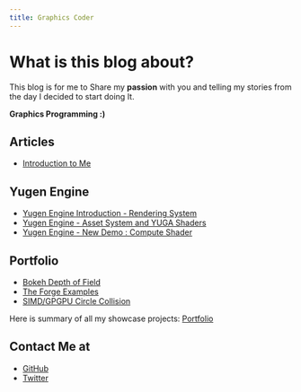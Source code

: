 ```yaml
---
title: Graphics Coder
---
```


# What is this blog about?
This blog is for me to Share my **passion** with you and telling my stories from the day I decided to start doing It.

**Graphics Programming :)**

## Articles
- [Introduction to Me](/Introduction)

## Yugen Engine
- [Yugen Engine Introduction - Rendering System](/Yugen/Introduction)
- [Yugen Engine - Asset System and YUGA Shaders](/Yugen/YUGA)
- [Yugen Engine - New Demo : Compute Shader](/Yugen/ComputeTechDemo)

## Portfolio
 + [Bokeh Depth of Field](/Bokeh)
 + [The Forge Examples](/TheForgeExamples)
 + [SIMD/GPGPU Circle Collision](https://github.com/Erfan-Ahmadi/CircleCollision)

Here is summary of all my showcase projects: [Portfolio](/Portfolio)

## Contact Me at
- [GitHub](https://github.com/Erfan-Ahmadi)
- [Twitter](https://twitter.com/ahmadierfan999)

